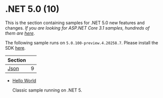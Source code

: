 # .NET 5.0 (10)

This is the section containing samples for .NET 5.0 new features and changes. *If you are looking for ASP.NET Core 3.1 samples, hundreds of them are [here](https://github.com/dodyg/practical-aspnetcore/tree/3.1-LTS)*.

The following sample runs on `5.0.100-preview.4.20258.7`. Please install the SDK [here](https://dotnet.microsoft.com/download/dotnet-core/5.0).

| Section | |
|--- | --- |
| [Json](json) | 9 |

* [Hello World](/projects/5-0/hello-world)

  Classic sample running on .NET 5.


